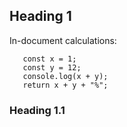 ## Heading 1

In-document calculations:
~~~~~~~~~~ run
   const x = 1;
   const y = 12; 
   console.log(x + y);
   return x + y + "%";
~~~~~~~~~~

### Heading 1.1
